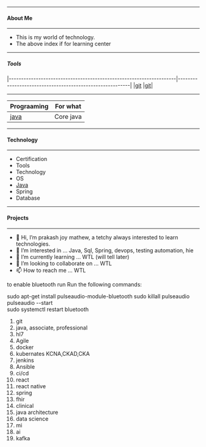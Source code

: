 -----------------------------------------------------------------------------
#### About Me ####
-----------------------------------------------------------------------------
- This is my world of technology. 
- The above index if for learning center
------------------------------------------------------------------------------
##### Tools
  
|--------------------------------------------------------------------|----------------------------------------------------------|
|[git](https://github.com/prakash-tech-world/m01.01.01-git)          |[git](https://github.com/prakash-tech-world/m01.01.01-git)|

------------------------------------------------------------------------------
| Prograaming   |        For what       |  
| ------------- | ------------- |
| [java](https://github.com/prakash-tech-world/m04.00.00-java)          | Core java |

------------------------------------------------------------------------------
#### Technology ####
------------------------------------------------------------------------------

* Certification
* Tools
* Technology
* OS
* [Java](https://github.com/prakash-tech-world/m04.00.00-java/blob/main/README.md)
* Spring
* Database


------------------------------------------------------------------------------
#### Projects ####
------------------------------------------------------------------------------



- 👋 Hi, I’m prakash joy mathew, a tetchy always interested to learn technologies.
- 👀 I’m interested in ... Java, Sql, Spring, devops, testing automation, hie
- 🌱 I’m currently learning ... WTL (will tell later)
- 💞️ I’m looking to collaborate on ... WTL
- 📫 How to reach me ... WTL



to enable bluetooth run 
Run the following commands:

sudo apt-get install pulseaudio-module-bluetooth
sudo killall pulseaudio
pulseaudio --start    
sudo systemctl restart bluetooth



1. git
2. java, associate, professional
3. hl7
4. Agile
5. docker
6. kubernates  KCNA,CKAD,CKA
7. jenkins
8. Ansible
9. ci/cd
10. react
11. react native
12. spring
13. fhir
14. clinical
15. java architecture
16. data science
17. mi
18. ai
19. kafka

